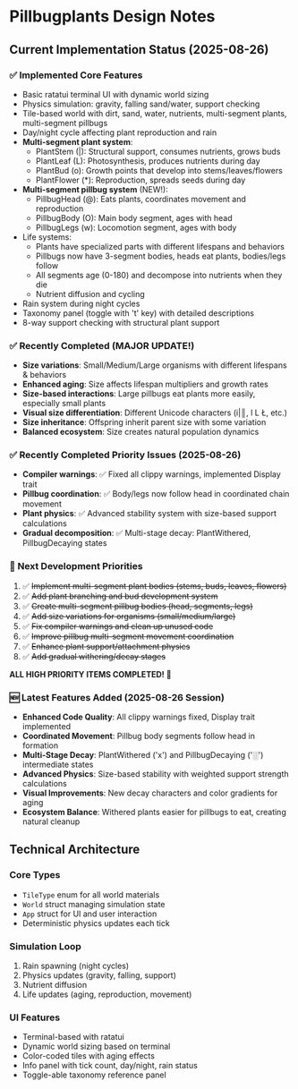 # Pillbugplants Design Notes

## Current Implementation Status (2025-08-26)

### ✅ Implemented Core Features
- Basic ratatui terminal UI with dynamic world sizing
- Physics simulation: gravity, falling sand/water, support checking
- Tile-based world with dirt, sand, water, nutrients, multi-segment plants, multi-segment pillbugs
- Day/night cycle affecting plant reproduction and rain
- **Multi-segment plant system**:
  - PlantStem (|): Structural support, consumes nutrients, grows buds
  - PlantLeaf (L): Photosynthesis, produces nutrients during day
  - PlantBud (o): Growth points that develop into stems/leaves/flowers
  - PlantFlower (*): Reproduction, spreads seeds during day
- **Multi-segment pillbug system** (NEW!):
  - PillbugHead (@): Eats plants, coordinates movement and reproduction
  - PillbugBody (O): Main body segment, ages with head
  - PillbugLegs (w): Locomotion segment, ages with body
- Life systems:
  - Plants have specialized parts with different lifespans and behaviors
  - Pillbugs now have 3-segment bodies, heads eat plants, bodies/legs follow
  - All segments age (0-180) and decompose into nutrients when they die
  - Nutrient diffusion and cycling
- Rain system during night cycles
- Taxonomy panel (toggle with 't' key) with detailed descriptions
- 8-way support checking with structural plant support

### ✅ Recently Completed (MAJOR UPDATE!)
- **Size variations**: Small/Medium/Large organisms with different lifespans & behaviors
- **Enhanced aging**: Size affects lifespan multipliers and growth rates  
- **Size-based interactions**: Large pillbugs eat plants more easily, especially small plants
- **Visual size differentiation**: Different Unicode characters (i|║, l L Ł, etc.)
- **Size inheritance**: Offspring inherit parent size with some variation
- **Balanced ecosystem**: Size creates natural population dynamics

### ✅ Recently Completed Priority Issues (2025-08-26)
- **Compiler warnings**: ✅ Fixed all clippy warnings, implemented Display trait
- **Pillbug coordination**: ✅ Body/legs now follow head in coordinated chain movement
- **Plant physics**: ✅ Advanced stability system with size-based support calculations
- **Gradual decomposition**: ✅ Multi-stage decay: PlantWithered, PillbugDecaying states

### 🎯 Next Development Priorities
1. ✅ ~~Implement multi-segment plant bodies (stems, buds, leaves, flowers)~~
2. ✅ ~~Add plant branching and bud development system~~  
3. ✅ ~~Create multi-segment pillbug bodies (head, segments, legs)~~
4. ✅ ~~Add size variations for organisms (small/medium/large)~~
5. ✅ ~~Fix compiler warnings and clean up unused code~~
6. ✅ ~~Improve pillbug multi-segment movement coordination~~
7. ✅ ~~Enhance plant support/attachment physics~~
8. ✅ ~~Add gradual withering/decay stages~~

**ALL HIGH PRIORITY ITEMS COMPLETED! 🎉**

### 🆕 Latest Features Added (2025-08-26 Session)
- **Enhanced Code Quality**: All clippy warnings fixed, Display trait implemented
- **Coordinated Movement**: Pillbug body segments follow head in formation  
- **Multi-Stage Decay**: PlantWithered ('x') and PillbugDecaying ('░') intermediate states
- **Advanced Physics**: Size-based stability with weighted support strength calculations
- **Visual Improvements**: New decay characters and color gradients for aging
- **Ecosystem Balance**: Withered plants easier for pillbugs to eat, creating natural cleanup

## Technical Architecture

### Core Types
- `TileType` enum for all world materials
- `World` struct managing simulation state
- `App` struct for UI and user interaction
- Deterministic physics updates each tick

### Simulation Loop
1. Rain spawning (night cycles)
2. Physics updates (gravity, falling, support)
3. Nutrient diffusion
4. Life updates (aging, reproduction, movement)

### UI Features
- Terminal-based with ratatui
- Dynamic world sizing based on terminal
- Color-coded tiles with aging effects
- Info panel with tick count, day/night, rain status
- Toggle-able taxonomy reference panel